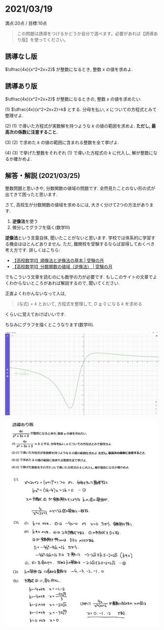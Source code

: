 # 2021/03/19

満点:20点 / 目標:10点

> この問題は誘導をつけるかどうか自分で選べます。必要があれば【誘導あり版】を使ってください。

## 誘導なし版

$\dfrac{4x}{x^2+2x+2}$ が整数になるとき, 整数 $x$ の値を求めよ.

<div style="page-break-before:always"></div>

## 誘導あり版

$\dfrac{4x}{x^2+2x+2}$ が整数になるときの, 整数 $x$ の値を求めたい.

(1) $\dfrac{4x}{x^2+2x+2}=k$ とする. 分母を払い, $x$ についての方程式とみて整理せよ.

(2) (1) で導いた方程式が実数解を持つような $k$ の値の範囲を求めよ. **ただし, 最高次の係数に注意すること.**

(3) (2) で求めた $k$ の値の範囲に含まれる整数を全て挙げよ.

(4) (3) で挙げた整数をそれぞれ (1) で導いた方程式の $k$ に代入し, 解が整数になるか確かめよ.

<div style="page-break-before:always"></div>

## 解答・解説 (2021/03/25)

整数問題と思いきや, 分数関数の値域の問題です.
全然見たことのない形の式が出てきて困ったと思います.

さて, 高校生が分数関数の値域を求めるには, 大きく分けて2つの方法があります.

1. **逆像法**を使う
2. 微分してグラフを描く(数学III)

**逆像法**という言葉自体, 聞いたことがないと思います. 学校では体系的に学習する機会はほとんどありません. ただ, 難関校を受験するならば習得しておくべき考え方です. 詳しくはこちら:
- [【高校数学Ⅱ】順像法と逆像法の基本 | 受験の月](https://examist.jp/mathematics/inverse-image/gyakuzouhou/)
- [【高校数学Ⅱ】分数関数の値域（逆像法） | 受験の月](https://examist.jp/mathematics/inverse-image/tiiki-gyakuzouhou/)

でもこういう文章を読むのにも数学の力が必要です.
もしこのサイトの文章でよくわからないところがあれば解説するので, 聞いてください.

正直よくわかんないなって人は, 

> $($与式$)=k$ とおいて, 方程式を整理して, $D \geqq 0$ になる $k$ を求める

くらいに覚えておけばいいです.

ちなみにグラフを描くとこうなります(数学III).

![graph](graph.PNG)

![math](mathterro_20210319.jpg)
